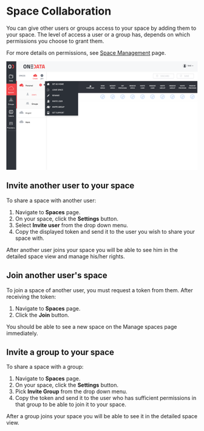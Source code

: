 # Space Collaboration

<!-- toc -->

You can give other users or groups access to your space by adding them to your space. The level of access a user or a group has, depends on which permissions you choose to grant them.

For more details on permissions, see [Space Management](space_management.md) page.

<img  style="display:block;margin:0 auto;" src="../img/spaces/space_details.png">

## Invite another user to your space
To share a space with another user:

1. Navigate to **Spaces** page.
2. On your space, click the **Settings** button.
3. Select **Invite user** from the drop down menu.
4. Copy the displayed token and send it to the user you wish to share your space with.

After another user joins your space you will be able to see him in the detailed space view and manage his/her rights.


## Join another user's space
To join a space of another user, you must request a token from them. After receiving the token:

1. Navigate to **Spaces** page.
2. Click the **Join** button.

You should be able to see a new space on the Manage spaces page immediately.

## Invite a group to your space
To share a space with a group:

1. Navigate to **Spaces** page.
2. On your space, click the **Settings** button.
3. Pick **Invite Group** from the drop down menu.
4. Copy the token and send it to the user who has sufficient permissions in that group to be able to join it to your space.

After a group joins your space you will be able to see it in the detailed space view.
